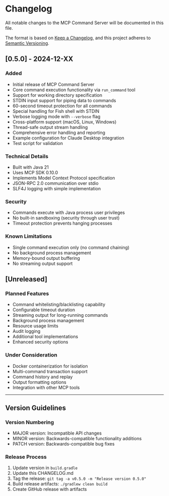 # Changelog

All notable changes to the MCP Command Server will be documented in this file.

The format is based on [Keep a Changelog](https://keepachangelog.com/en/1.0.0/),
and this project adheres to [Semantic Versioning](https://semver.org/spec/v2.0.0.html).

## [0.5.0] - 2024-12-XX

### Added
- Initial release of MCP Command Server
- Core command execution functionality via `run_command` tool
- Support for working directory specification
- STDIN input support for piping data to commands
- 60-second timeout protection for all commands
- Special handling for Fish shell with STDIN
- Verbose logging mode with `--verbose` flag
- Cross-platform support (macOS, Linux, Windows)
- Thread-safe output stream handling
- Comprehensive error handling and reporting
- Example configuration for Claude Desktop integration
- Test script for validation

### Technical Details
- Built with Java 21
- Uses MCP SDK 0.10.0
- Implements Model Context Protocol specification
- JSON-RPC 2.0 communication over stdio
- SLF4J logging with simple implementation

### Security
- Commands execute with Java process user privileges
- No built-in sandboxing (security through user trust)
- Timeout protection prevents hanging processes

### Known Limitations
- Single command execution only (no command chaining)
- No background process management
- Memory-bound output buffering
- No streaming output support

## [Unreleased]

### Planned Features
- Command whitelisting/blacklisting capability
- Configurable timeout duration
- Streaming output for long-running commands
- Background process management
- Resource usage limits
- Audit logging
- Additional tool implementations
- Enhanced security options

### Under Consideration
- Docker containerization for isolation
- Multi-command transaction support
- Command history and replay
- Output formatting options
- Integration with other MCP tools

---

## Version Guidelines

### Version Numbering
- MAJOR version: Incompatible API changes
- MINOR version: Backwards-compatible functionality additions
- PATCH version: Backwards-compatible bug fixes

### Release Process
1. Update version in `build.gradle`
2. Update this CHANGELOG.md
3. Tag the release: `git tag -a v0.5.0 -m "Release version 0.5.0"`
4. Build release artifacts: `./gradlew clean build`
5. Create GitHub release with artifacts
